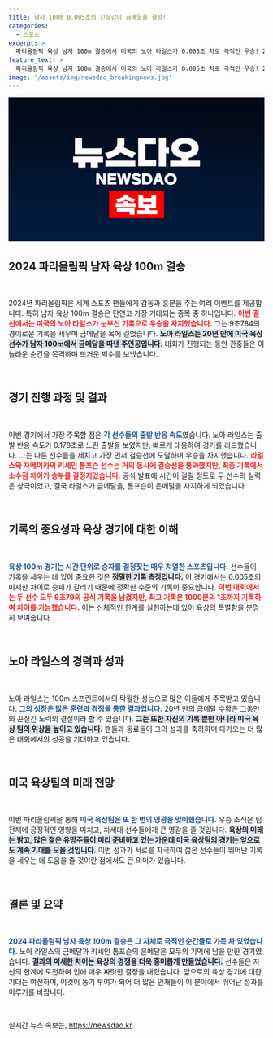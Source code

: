 ```yaml
---
title: 남자 100m 0.005초의 긴장감이 금메달을 결정!
categories:
  - 스포츠
excerpt: >
  파리올림픽 육상 남자 100m 결승에서 미국의 노아 라일스가 0.005초 차로 극적인 우승! 20년 만의 금메달을 안은 라일스의 모습은 환희 그 자체였다. 과연 이 승부의 비밀은 무엇일까? 클릭해서 확인하세요!
feature_text: >
  파리올림픽 육상 남자 100m 결승에서 미국의 노아 라일스가 0.005초 차로 극적인 우승! 20년 만의 금메달을 안은 라일스의 모습은 환희 그 자체였다. 과연 이 승부의 비밀은 무엇일까? 클릭해서 확인하세요!
image: '/assets/img/newsdao_breakingnews.jpg'
---
```


<p><img src="/assets/img/newsdao_breakingnews.jpg" alt="ranknews 속보" /></p>

<h2 data-ke-size="size26">2024 파리올림픽 남자 육상 100m 결승</h2>

<p data-ke-size="size16">&nbsp;</p>

<p data-ke-size="size16">2024년 파리올림픽은 세계 스포츠 팬들에게 감동과 흥분을 주는 여러 이벤트를 제공합니다. 특히 남자 육상 100m 결승은 단연코 가장 기대되는 종목 중 하나입니다. <b><span style="color: #ee2323;">이번 결선에서는 미국의 노아 라일스가 눈부신 기록으로 우승을 차지했습니다.</span></b> 그는 9초784의 경이로운 기록을 세우며 금메달을 목에 걸었습니다. <b><span style="background-color: #21538527;">노아 라일스는 20년 만에 미국 육상 선수가 남자 100m에서 금메달을 따낸 주인공입니다.</span></b> 대회가 진행되는 동안 관중들은 이 놀라운 순간을 목격하며 뜨거운 박수를 보냈습니다.</p>

<p data-ke-size="size16">&nbsp;</p>

<h2 data-ke-size="size26">경기 진행 과정 및 결과</h2>

<p data-ke-size="size16">&nbsp;</p>

<p data-ke-size="size16">이번 경기에서 가장 주목할 점은 <b><span style="color: #1a5490;">각 선수들의 출발 반응 속도</span></b>였습니다. 노아 라일스는 출발 반응 속도가 0.178초로 느린 출발을 보였지만, 빠르게 대응하여 경기를 리드했습니다. 그는 다른 선수들을 제치고 가장 먼저 결승선에 도달하며 우승을 차지했습니다. <b><span style="color: #ee2323;">라일스와 자메이카의 키셰인 톰프슨 선수는 거의 동시에 결승선을 통과했지만, 최종 기록에서 소수점 차이가 승부를 결정지었습니다.</span></b> 공식 발표에 시간이 걸릴 정도로 두 선수의 실력은 상극이었고, 결국 라일스가 금메달을, 톰프슨이 은메달을 차지하게 되었습니다.</p>

<p data-ke-size="size16">&nbsp;</p>

<h2 data-ke-size="size26">기록의 중요성과 육상 경기에 대한 이해</h2>

<p data-ke-size="size16">&nbsp;</p>

<p data-ke-size="size16"><b><span style="color: #1a5490;">육상 100m 경기는 시간 단위로 승자를 결정짓는 매우 치열한 스포츠입니다.</span></b> 선수들이 기록을 세우는 데 있어 중요한 것은 <b><span style="background-color: #21538527;">정밀한 기록 측정입니다.</span></b> 이 경기에서는 0.005초의 미세한 차이로 승패가 갈리기 때문에 정확한 수준의 기록이 중요합니다. <b><span style="color: #ee2323;">이번 대회에서는 두 선수 모두 9초79의 공식 기록을 남겼지만, 최고 기록은 1000분의 1초까지 기록하여 차이를 가늠했습니다.</span></b> 이는 신체적인 한계를 실현하는데 있어 육상의 특별함을 분명히 보여줍니다.</p>

<p data-ke-size="size16">&nbsp;</p>

<h2 data-ke-size="size26">노아 라일스의 경력과 성과</h2>

<p data-ke-size="size16">&nbsp;</p>

<p data-ke-size="size16">노아 라일스는 100m 스프린트에서의 탁월한 성능으로 많은 이들에게 주목받고 있습니다. <b><span style="color: #1a5490;">그의 성장은 많은 훈련과 경쟁을 통한 결과입니다.</span></b> 20년 만의 금메달 수확은 그동안의 끈질긴 노력의 결실이라 할 수 있습니다. <b><span style="background-color: #21538527;">그는 또한 자신의 기록 뿐만 아니라 미국 육상 팀의 위상을 높이고 있습니다.</span></b> 팬들과 동료들이 그의 성과를 축하하며 다가오는 더 많은 대회에서의 성공을 기대하고 있습니다.</p>

<p data-ke-size="size16">&nbsp;</p>

<h2 data-ke-size="size26">미국 육상팀의 미래 전망</h2>

<p data-ke-size="size16">&nbsp;</p>

<p data-ke-size="size16">이번 파리올림픽을 통해 <b><span style="color: #1a5490;">미국 육상팀은 또 한 번의 영광을 맞이했습니다.</span></b> 우승 소식은 팀 전체에 긍정적인 영향을 미치고, 차세대 선수들에게 큰 영감을 줄 것입니다. <b><span style="background-color: #21538527;">육상의 미래는 밝고, 많은 젊은 유망주들이 미리 준비하고 있는 가운데 미국 육상팀의 경기는 앞으로도 계속 기대를 모을 것입니다.</span></b> 이번 성과가 서로를 자극하여 젊은 선수들이 뛰어난 기록을 세우는 데 도움을 줄 것이란 점에서도 큰 의미가 있습니다.</p>

<p data-ke-size="size16">&nbsp;</p>

<h2 data-ke-size="size26">결론 및 요약</h2>

<p data-ke-size="size16">&nbsp;</p>

<p data-ke-size="size16"><b><span style="color: #1a5490;">2024 파리올림픽 남자 육상 100m 결승은 그 자체로 극적인 순간들로 가득 차 있었습니다.</span></b> 노아 라일스의 금메달과 키셰인 톰프슨의 은메달은 모두의 기억에 남을 만한 경기였습니다. <b><span style="background-color: #21538527;">결과의 미세한 차이는 육상의 경쟁을 더욱 흥미롭게 만들었습니다.</span></b> 선수들은 자신의 한계에 도전하며 인해 매우 짜릿한 결정을 내렸습니다. 앞으로의 육상 경기에 대한 기대는 여전하며, 이것이 동기 부여가 되어 더 많은 인재들이 이 분야에서 뛰어난 성과를 이루기를 바랍니다.</p>

<p data-ke-size="size16">&nbsp;</p>
실시간 뉴스 속보는, <a href="https://newsdao.kr" rel="dofollow">https://newsdao.kr</a>


